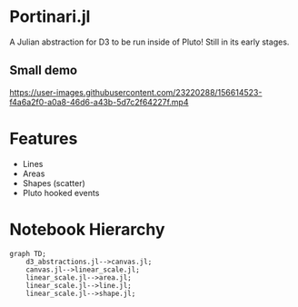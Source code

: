 # Portinari.jl

A Julian abstraction for D3 to be run inside of Pluto! Still in its early stages.

## Small demo

https://user-images.githubusercontent.com/23220288/156614523-f4a6a2f0-a0a8-46d6-a43b-5d7c2f64227f.mp4

# Features

- Lines
- Areas
- Shapes (scatter)
- Pluto hooked events

# Notebook Hierarchy

```mermaid
graph TD;
    d3_abstractions.jl-->canvas.jl;
    canvas.jl-->linear_scale.jl;
    linear_scale.jl-->area.jl;
    linear_scale.jl-->line.jl;
    linear_scale.jl-->shape.jl;
```
